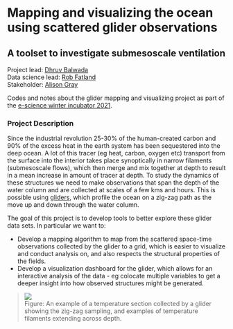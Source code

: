 # Mapping and visualizing the ocean using scattered glider observations 
## A toolset to investigate submesoscale ventilation

Project lead: [Dhruv Balwada](https://dhruvbalwada.github.io/)  
Data science lead: [Rob Fatland](https://escience.washington.edu/people/rob-fatland/)  
Stakeholder: [Alison Gray](https://alisonrgray.com/)  

Codes and notes about the glider mapping and visualizing project as part of the [e-science winter incubator 2021](https://escience.washington.edu/get-involved/incubator-programs/overview/). 


### Project Description
Since the industrial revolution 25-30% of the human-created carbon and 90% of the excess heat in the earth system has been sequestered into the deep ocean. A lot of this tracer (eg heat, carbon, oxygen etc) transport from the surface into the interior takes place synoptically in narrow filaments (submesoscale flows), which then merge and mix together at depth to result in a mean increase in amount of tracer at depth. To study the dynamics of these structures we need to make observations that span the depth of the water column and are collected at scales of a few kms and hours. This is possible using [gliders](https://oceanservice.noaa.gov/facts/ocean-gliders.html), which profile the ocean on a zig-zag path as the move up and down through the water column. 

The goal of this project is to develop tools to better explore these glider data sets. In particular we want to:
- Develop a mapping algorithm to map from the scattered space-time observations collected by the glider to a grid, which is easier to visualize and conduct analysis on, and also respects the structural properties of the fields.
- Develop a visualization dashboard for the glider, which allows for an interactive analysis of the data - eg colocate multiple variables to get a deeper insight into how observed structures might be generated.

>![](https://i.imgur.com/LHjmsUn.png)  
Figure: An example of a temperature section collected by a glider showing the zig-zag sampling, and examples of temperature filaments extending across depth. 
